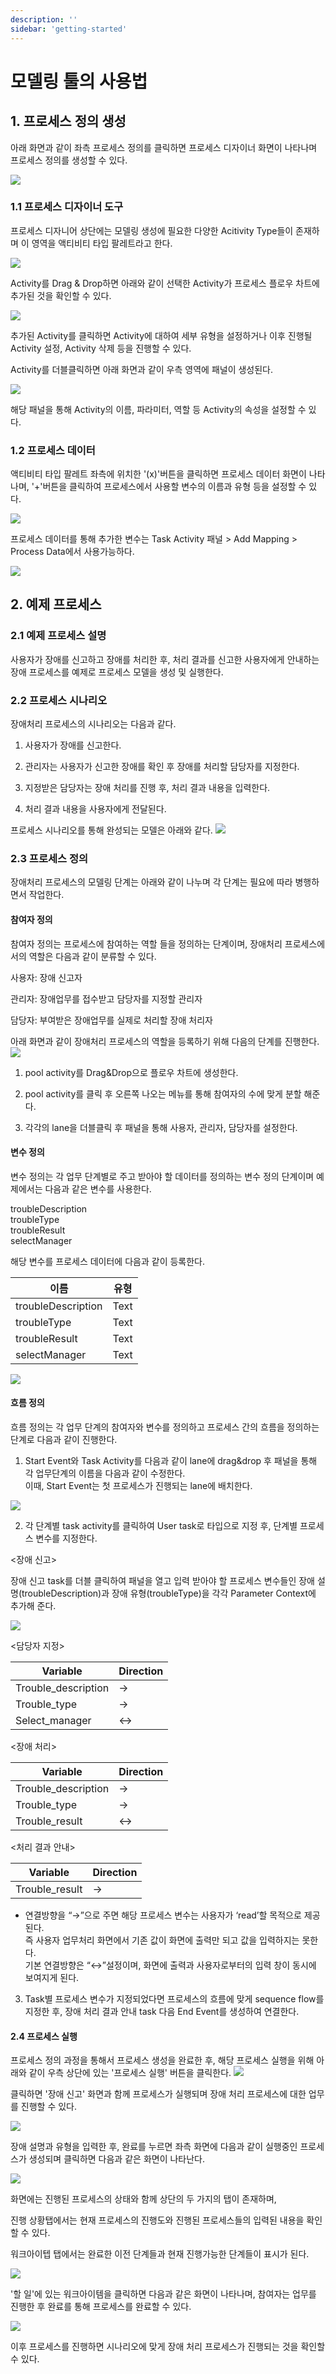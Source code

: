```yaml
---
description: ''
sidebar: 'getting-started'
---
```


# 모델링 툴의 사용법

## 1. 프로세스 정의 생성
아래 화면과 같이 좌측 프로세스 정의를 클릭하면 프로세스 디자이너 화면이 나타나며 프로세스 정의를 생성할 수 있다.

![](../../uengine-image/1-1-프로세스정의.png)
    
### 1.1 프로세스 디자이너 도구
    
프로세스 디자니어 상단에는 모델링 생성에 필요한 다양한 Acitivity Type들이 존재하며 이 영역을 액티비티 타입 팔레트라고 한다.

![](../../uengine-image/1-2-액티비티팔레트.png)


Activity를 Drag & Drop하면 아래와 같이 선택한 Activity가 프로세스 플로우 차트에 추가된 것을 확인할 수 있다.

![](../../uengine-image/1-3-액티비티추가.png)

추가된 Activity를 클릭하면 Activity에 대하여 세부 유형을 설정하거나 이후 진행될 Activity 설정, Activity 삭제 등을 진행할 수 있다.

Activity를 더블클릭하면 아래 화면과 같이 우측 영역에 패널이 생성된다.

![](../../uengine-image/1-4-패널.png)

해당 패널을 통해 Activity의 이름, 파라미터, 역할 등 Activity의 속성을 설정할 수 있다.

### 1.2 프로세스 데이터
액티비티 타입 팔레트 좌측에 위치한 '(x)'버튼을 클릭하면 프로세스 데이터 화면이 나타나며, '+'버튼을 클릭하여 프로세스에서 사용할 변수의 이름과 유형 등을 설정할 수 있다. 

![](../../uengine-image/1-5-프로세스데이터.png)

프로세스 데이터를 통해 추가한 변수는 Task Activity 패널 >  Add Mapping > Process Data에서 사용가능하다.

![](../../uengine-image/1-6-장애신고프로세스데이터추가.png)


## 2. 예제 프로세스

### 2.1 예제 프로세스 설명

사용자가 장애를 신고하고 장애를 처리한 후, 처리 결과를 신고한 사용자에게 안내하는 장애 프로세스를 예제로 프로세스 모델을 생성 및 실행한다.

### 2.2 프로세스 시나리오

장애처리 프로세스의 시나리오는 다음과 같다.<br>

1. 사용자가 장애를 신고한다.<br>

2. 관리자는 사용자가 신고한 장애를 확인 후 장애를 처리할 담당자를 지정한다.<br>

3. 지정받은 담당자는 장애 처리를 진행 후, 처리 결과 내용을 입력한다.<br>

4. 처리 결과 내용을 사용자에게 전달된다.<br>

프로세스 시나리오를 통해 완성되는 모델은 아래와 같다.
![](../../uengine-image/2-1-장애처리프로세스.png)

### 2.3 프로세스 정의

장애처리 프로세스의 모델링 단계는 아래와 같이 나누며 각 단계는 필요에 따라 병행하면서 작업한다.

#### 참여자 정의

참여자 정의는 프로세스에 참여하는 역할 들을 정의하는 단계이며, 장애처리 프로세스에서의 역할은 다음과 같이 분류할 수 있다.<br>

사용자: 장애 신고자

관리자: 장애업무를 접수받고 담당자를 지정할 관리자

담당자: 부여받은 장애업무를 실제로 처리할 장애 처리자

아래 화면과 같이 장애처리 프로세스의 역할을 등록하기 위해 다음의 단계를 진행한다.
![](../../uengine-image/2-2-레인설정.png)

1. pool activity를 Drag&Drop으로 플로우 차트에 생성한다.

2. pool activity를 클릭 후 오른쪽 나오는 메뉴를 통해 참여자의 수에 맞게 분할 해준다.

3. 각각의 lane을 더블클릭 후 패널을 통해 사용자, 관리자, 담당자를 설정한다.

#### 변수 정의

변수 정의는 각 업무 단계별로 주고 받아야 할 데이터를 정의하는 변수 정의 단계이며 예제에서는 다음과 같은 변수를 사용한다.

troubleDescription<br>
troubleType<br>
troubleResult<br>
selectManager<br>

해당 변수를 프로세스 데이터에 다음과 같이 등록한다.

| 이름 | 유형 |
| ------ | --- |
| troubleDescription | Text |
| troubleType | Text |
| troubleResult | Text |
| selectManager | Text |

![](../../uengine-image/1-16-변수정의.png)

#### 흐름 정의   

흐름 정의는 각 업무 단계의 참여자와 변수를 정의하고 프로세스 간의 흐름을 정의하는 단계로 다음과 같이 진행한다.

1. Start Event와 Task Activity를 다음과 같이 lane에 drag&drop 후 패널을 통해 각 업무단계의 이름을 다음과 같이 수정한다. <br>
이때, Start Event는 첫 프로세스가 진행되는 lane에 배치한다.

![](../../uengine-image/1-9-이름설정.png)

2. 각 단계별 task activity를 클릭하여 User task로 타입으로 지정 후, 단계별 프로세스 변수를 지정한다.

<장애 신고>

장애 신고 task를 더블 클릭하여 패널을 열고 입력 받아야 할 프로세스 변수들인 장애 설명(troubleDescription)과 장애 유형(troubleType)을 각각 Parameter Context에 추가해 준다.

![](../../uengine-image/1-10-장애신고매핑.png)

<담당자 지정>

|Variable|Direction|
|------|---|
|Trouble_description|→|
|Trouble_type|→|
|Select_manager|↔|

<장애 처리>

|Variable|Direction|
|------|---|
|Trouble_description|→|
|Trouble_type|→|
|Trouble_result|↔|

<처리 결과 안내>

|Variable|Direction|
|------|---|
|Trouble_result|→|

- 연결방향을 “→”으로 주면 해당 프로세스 변수는 사용자가 ‘read’할 목적으로 제공된다. <br> 
즉 사용자 업무처리 화면에서 기존 값이 화면에 출력만 되고 값을 입력하지는 못한다. <br>
기본 연결방향은 “↔”설정이며, 화면에 출력과 사용자로부터의 입력 창이 동시에 보여지게 된다.


3. Task별 프로세스 변수가 지정되었다면 프로세스의 흐름에 맞게 sequence flow를 지정한 후, 장애 처리 결과 안내 task 다음 End Event를 생성하여 연결한다.

#### 2.4 프로세스 실행

프로세스 정의 과정을 통해서 프로세스 생성을 완료한 후, 해당 프로세스 실행을 위해 아래와 같이 우측 상단에 있는 '프로세스 실행' 버튼을 클릭한다.
![](../../uengine-image/1-17-프로세스실행버튼.png)
 
클릭하면 '장애 신고' 화면과 함께 프로세스가 실행되며 장애 처리 프로세스에 대한 업무를 진행할 수 있다.

![](../../uengine-image/1-12-프로세스실행화면.png)

장애 설명과 유형을 입력한 후, 완료를 누르면 좌측 화면에 다음과 같이 실행중인 프로세스가 생성되며 클릭하면 다음과 같은 화면이 나타난다.

![](../../uengine-image/1-13-프로세스모니터링.png)

화면에는 진행된 프로세스의 상태와 함께 상단의 두 가지의 탭이 존재하며, 

진행 상황탭에서는 현재 프로세스의 진행도와 진행된 프로세스들의 입력된 내용을 확인할 수 있다.

워크아이텝 탭에서는 완료한 이전 단계들과 현재 진행가능한 단계들이 표시가 된다.

![](../../uengine-image/1-14-Todo.png)

'할 일'에 있는 워크아이템을 클릭하면 다음과 같은 화면이 나타나며, 참여자는 업무를 진행한 후 완료를 통해 프로세스를 완료할 수 있다.

![](../../uengine-image/1-15-워크아이템.png)

이후 프로세스를 진행하면 시나리오에 맞게 장애 처리 프로세스가 진행되는 것을 확인할 수 있다.







